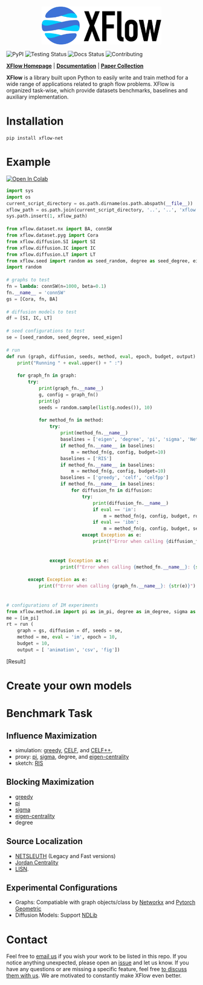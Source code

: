 
<p align="center">
  <img height="100" src="logo.png" />
</p>



![PyPI](https://badgen.net/badge/pypi/0.0.0/green?icon=pypi)
![Testing Status](https://badgen.net/badge/testing/passing/green?icon=github)
![Docs Status](https://badgen.net/badge/docs/passing/green?icon=)
![Contributing](https://badgen.net/badge/contributions/welcome/green?icon=github)

**[XFlow Homepage](https://xflow.network)** | **[Documentation](https://xflow.network/docs)** | **[Paper Collection](https://github.com/aquastar/awesome-network-flow)** 

**XFlow** is a library built upon Python to easily write and train method for a wide range of applications related to graph flow problems. XFlow is organized task-wise, which provide datasets benchmarks, baselines and auxiliary implementation.

[comment]: <> (add icons https://css-tricks.com/adding-custom-github-badges-to-your-repo/)




# Installation

```
pip install xflow-net
```

# Example

[![Open In Colab](https://colab.research.google.com/assets/colab-badge.svg)](https://colab.research.google.com/drive/1N0gFLSOl1r4h0tvqzStssEZSnmNMvoHc?usp=sharing&pli=1#scrollTo=iXN5BYm4sh4T)

```python
import sys
import os
current_script_directory = os.path.dirname(os.path.abspath(__file__))
xflow_path = os.path.join(current_script_directory, '..', '..', 'xflow')
sys.path.insert(1, xflow_path)

from xflow.dataset.nx import BA, connSW
from xflow.dataset.pyg import Cora
from xflow.diffusion.SI import SI
from xflow.diffusion.IC import IC
from xflow.diffusion.LT import LT
from xflow.seed import random as seed_random, degree as seed_degree, eigen as seed_eigen
import random

# graphs to test
fn = lambda: connSW(n=1000, beta=0.1)
fn.__name__ = 'connSW'
gs = [Cora, fn, BA]

# diffusion models to test
df = [SI, IC, LT]

# seed configurations to test
se = [seed_random, seed_degree, seed_eigen]

# run
def run (graph, diffusion, seeds, method, eval, epoch, budget, output):
    print("Running " + eval.upper() + " :")

    for graph_fn in graph:
        try:
            print(graph_fn.__name__)
            g, config = graph_fn()
            print(g)
            seeds = random.sample(list(g.nodes()), 10)

            for method_fn in method:
                try:
                    print(method_fn.__name__)
                    baselines = ['eigen', 'degree', 'pi', 'sigma', 'Netshield', 'IMRank']
                    if method_fn.__name__ in baselines:
                        m = method_fn(g, config, budget=10)
                    baselines = ['RIS']
                    if method_fn.__name__ in baselines:
                        m = method_fn(g, config, budget=10)
                    baselines = ['greedy', 'celf', 'celfpp']
                    if method_fn.__name__ in baselines:
                        for diffusion_fn in diffusion:
                            try:
                                print(diffusion_fn.__name__)
                                if eval == 'im':
                                    m = method_fn(g, config, budget, rounds=epoch, model=diffusion_fn.__name__, beta=0.1)
                                if eval == 'ibm':
                                    m = method_fn(g, config, budget, seeds, rounds=epoch, model=diffusion_fn.__name__, beta=0.1)
                            except Exception as e:
                                print(f"Error when calling {diffusion_fn.__name__}: {str(e)}")
                        
                    
                except Exception as e:
                    print(f"Error when calling {method_fn.__name__}: {str(e)}")    

        except Exception as e:
            print(f"Error when calling {graph_fn.__name__}: {str(e)}")


# configurations of IM experiments
from xflow.method.im import pi as im_pi, degree as im_degree, sigma as im_sigma, celfpp as im_celfpp, greedy as im_greedy
me = [im_pi]
rt = run (
    graph = gs, diffusion = df, seeds = se,
    method = me, eval = 'im', epoch = 10, 
    budget = 10, 
    output = [ 'animation', 'csv', 'fig'])
```

[Result]

# Create your own models



# Benchmark Task

## Influence Maximization
- simulation: [greedy](https://dl.acm.org/doi/10.1145/956750.956769), [CELF](https://dl.acm.org/doi/abs/10.1145/1281192.1281239), and [CELF++](https://dl.acm.org/doi/10.1145/1963192.1963217), 
- proxy: [pi](https://ojs.aaai.org/index.php/AAAI/article/view/21694), [sigma](https://ieeexplore.ieee.org/document/8661648), degree, and [eigen-centrality](https://en.wikipedia.org/wiki/Eigenvector_centrality)
- sketch: [RIS](https://epubs.siam.org/doi/abs/10.1137/1.9781611973402.70)
<!-- - , [SKIM](https://dl.acm.org/doi/10.1145/2661829.2662077), [IMM](https://dl.acm.org/doi/10.1145/2723372.2723734)  -->
       
## Blocking Maximization
- [greedy](https://dl.acm.org/doi/10.1145/956750.956769)
- [pi](https://ojs.aaai.org/index.php/AAAI/article/view/21694)
- [sigma](https://ieeexplore.ieee.org/document/8661648)
- [eigen-centrality](https://en.wikipedia.org/wiki/Eigenvector_centrality)
- degree
  
## Source Localization
- [NETSLEUTH](https://ieeexplore.ieee.org/document/6413787) (Legacy and Fast versions)
- [Jordan Centrality](https://ieeexplore.ieee.org/stamp/stamp.jsp?arnumber=7913632)
- [LISN](https://ieeexplore.ieee.org/stamp/stamp.jsp?arnumber=8697898).

## Experimental Configurations
- Graphs: Compatiable with graph objects/class by [Networkx](https://networkx.org/) and [Pytorch Geometric](https://pytorch-geometric.readthedocs.io/en/latest/)
- Diffusion Models: Support [NDLib](https://ndlib.readthedocs.io/en/latest/)

# Contact
Feel free to [email us](mailto:zchen@cse.msstate.edu) if you wish your work to be listed in this repo.
If you notice anything unexpected, please open an [issue](XXX) and let us know.
If you have any questions or are missing a specific feature, feel free [to discuss them with us](XXX).
We are motivated to constantly make XFlow even better.




